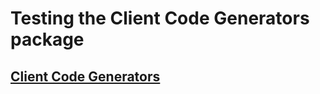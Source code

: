 # Testing the Client Code Generators package

## [Client Code Generators](https://pub.dev/packages/client_code_generators)